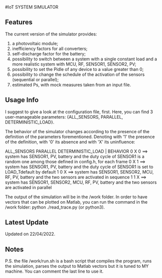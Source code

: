 #IoT SYSTEM SIMULATOR

## Features

The current version of the simulator provides:
 1) a photovoltaic module;
 2) inefficiency factors for all converters;
 3) self-discharge factor for the battery;
 4) possibility to switch between a system with a single constant load and a more realistic system with MCU, RF, SENSOR1, SENSOR2, PV;
 5) possibility to set the Pidle of any device to a value greater than 0;
 6) possibility to change the schedule of the activation of the sensors (sequential or parallel);
 7) estimated Ps, with mock measures taken from an input file.

## Usage Info

I suggest to give a look at the configuration file, first.
Here, you can find 3 user-manageable parameters: {ALL_SENSORS, PARALLEL, DETERMINISTIC_LOAD}.

The behavior of the simulator changes according to the presence of the definition of the parameters forementioned.
Denoting with '1' the presence of the definition, with '0' its absence and with 'X' its uninfluence:

ALL_SENSORS    PARALLEL    DETERMINISTIC_LOAD    |    BEHAVIOR
    0             X                  0          ==>  system has SENSOR1, PV, battery and the duty cycle of SENSOR1 is a random one among those defined in config.h, for each frame
    0             X                  1          ==>  system has SENSOR1, PV, battery and the duty cycle of SENSOR1 is set to LOAD_Tdefault by default
    1	          0                  X          ==>  system has SENSOR1, SENSOR2, MCU, RF, PV, battery and the two sensors are activated in sequence
    1             1                  X          ==>  system has SENSOR1, SENSOR2, MCU, RF, PV, battery and the two sensors are activated in parallel

The output of the simulation will be in the /work folder. In order to have vectors that can be plotted on Matlab, you can run the command in the /work folder:
  python ./read_trace.py  (or python3).

## Latest Update

Updated on 22/04/2022.

## Notes

P.S. the file /work/run.sh is a bash script that compiles the program, runs the simulation, parses the output to Matlab vectors but it is tuned to MY machine. You can comment the last line to use it.
